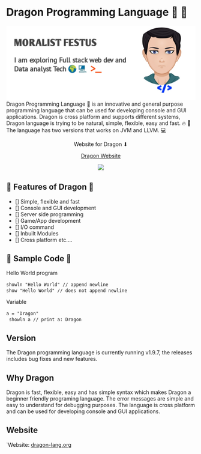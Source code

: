 # Dragon Programming Language 🐲 🚀

<img src="https://raw.githubusercontent.com/MoralistFestus/MoralistFestus/master/gh-header-image-1.png" alt="I am Moralist Festus, I code, I write, I contribute, I help, I develop and I solve problems with programming skills">
Dragon Programming Language 🐲 is an innovative and general purpose programming language that can be used for developing console and GUI applications. Dragon is cross platform and supports different systems, Dragon language is trying to be natural, simple, flexible, easy and fast. 🔥 🚀 The language has two versions that works on JVM and LLVM. 💻 

<p align="center">Website for Dragon ⬇</p>
<p align="center"><a href="https://dragon-lang.org" alt="Dragon website">Dragon Website</a></p>

<p align="center">
<a href= "https://twitter.com/dgn_language"><img src="https://img.icons8.com/material-outlined/30/000000/twitter.png"/></a>
</p>

## 🎉 Features of Dragon  🎉   
- [] Simple, flexible and fast
- [] Console and GUI development
- [] Server side programming
- [] Game/App development
- [] I/O command
- [] Inbuilt Modules
- [] Cross platform etc....

## 🎉 Sample Code 🎉

Hello World program

```dragon
showln "Hello World" // append newline
show "Hello World" // does not append newline
```

Variable

```dragon
a = "Dragon"
 showln a // print a: Dragon
```

## Version
The Dragon programming language is currently running v1.9.7, the releases includes bug fixes and new features.

## Why Dragon
Dragon is fast, flexible, easy and has simple syntax which makes Dragon a beginner friendly programing language. The error messages are simple and easy to understand for debugging purposes. The language is cross platform and can be used for developing console and GUI applications.

## Website
`Website: [dragon-lang.org](https://dragon-lang.org)

